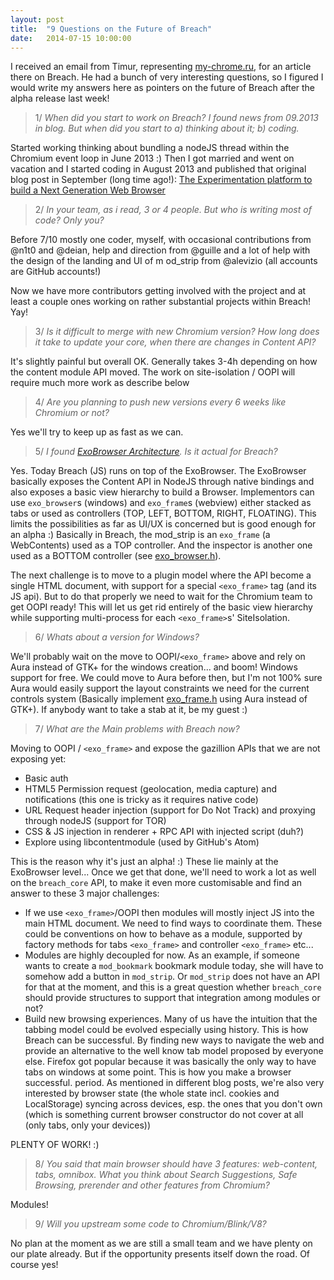 ```yaml
---
layout: post
title:  "9 Questions on the Future of Breach"
date:   2014-07-15 10:00:00
---
```


I received an email from Timur, representing [my-chrome.ru](http://my-chrome.ru), for an article there on Breach. He had a bunch of very interesting questions, so I figured I would write my answers here as pointers on the future of Breach after the alpha release last week!

> 1/ *When did you start to work on Breach? I found news from 09.2013 in blog. But when did you start to a) thinking about it; b) coding.*

Started working thinking about bundling a nodeJS thread within the Chromium event loop in June 2013 :) Then I got married and went on vacation and I started coding in August 2013 and published that original blog post in September (long time ago!): [The Experimentation platform to build a Next Generation Web Browser](http://breach.cc/2013/09/05/the-experimentation-platform-to-build-a-next-generation-web-browser.html)

> 2/ *In your team, as i read, 3 or 4 people. But who is writing most of code? Only you?*

Before 7/10 mostly one coder, myself, with occasional contributions from @n1t0 and @deian, help and direction from @guille and a lot of help with the design of the landing and UI of m od_strip from @alevizio (all accounts are GitHub accounts!)

Now we have more contributors getting involved with the project and at least a couple ones working on rather substantial projects within Breach! Yay!

> 3/ *Is it difficult to merge with new Chromium version? How long does it take to update your core, when there are changes in Content API?*

It's slightly painful but overall OK. Generally takes 3-4h depending on how the content module API moved. The work on site-isolation / OOPI will require much more work as describe below

> 4/ *Are you planning to push new versions every 6 weeks like Chromium or not?*

Yes we'll try to keep up as fast as we can.

> 5/ *I found [ExoBrowser Architecture](http://breach.cc/2013/09/05/the-experimentation-platform-to-build-a-next-generation-web-browser.html). Is it actual for Breach?*

Yes. Today Breach (JS) runs on top of the ExoBrowser. The ExoBrowser basically exposes the Content API in NodeJS through native bindings and also exposes a basic view hierarchy to build a Browser. Implementors can use `exo_browser`s (windows) and `exo_frame`s (webview) either stacked as tabs or used as controllers (TOP, LEFT, BOTTOM, RIGHT, FLOATING). This limits the possibilities as far as UI/UX is concerned but is good enough for an alpha :) Basically in Breach, the mod_strip is an `exo_frame` (a WebContents) used as a TOP controller. And the inspector is another one used as a BOTTOM controller (see [exo_browser.h](https://github.com/breach/exo_browser/blob/master/src/browser/exo_browser.h)).

The next challenge is to move to a plugin model where the API become a single HTML document, with support for a special `<exo_frame>` tag (and its JS api). But to do that properly we need to wait for the Chromium team to get OOPI ready! This will let us get rid entirely of the basic view hierarchy while supporting multi-process for each `<exo_frame>`s' SiteIsolation.

> 6/ *Whats about a version for Windows?*

We'll probably wait on the move to OOPI/`<exo_frame>` above and rely on Aura instead of GTK+ for the windows creation... and boom! Windows support for free. We could move to Aura before then, but I'm not 100% sure Aura would easily support the layout constraints we need for the current controls system (Basically implement [exo_frame.h](https://github.com/breach/exo_browser/blob/master/src/browser/exo_browser.h) using Aura instead of GTK+). If anybody want to take a stab at it, be my guest :)

> 7/ *What are the Main problems with Breach now?*

Moving to OOPI / `<exo_frame>` and expose the gazillion APIs that we are not exposing yet:

- Basic auth
- HTML5 Permission request (geolocation, media capture) and notifications (this one is tricky as it requires native code)
- URL Request header injection (support for Do Not Track) and proxying through nodeJS (support for TOR)
- CSS & JS injection in renderer + RPC API with injected script (duh?)
- Explore using libcontentmodule (used by GitHub's Atom)

This is the reason why it's just an alpha! :) These lie mainly at the ExoBrowser level... Once we get that done, we'll need to work a lot as well on the `breach_core` API, to make it even more customisable and find an answer to these 3 major challenges:

- If we use `<exo_frame>`/OOPI then modules will mostly inject JS into the main HTML document. We need to find ways to coordinate them. These could be conventions on how to behave as a module, supported by factory methods for tabs `<exo_frame>` and controller `<exo_frame>` etc...
- Modules are highly decoupled for now. As an example, if someone wants to create a `mod_bookmark` bookmark module today, she will have to somehow add a button in `mod_strip`. Or `mod_strip` does not have an API for that at the moment, and this is a great question whether `breach_core` should provide structures to support that integration among modules or not?
- Build new browsing experiences. Many of us have the intuition that the tabbing model could be evolved especially using history. This is how Breach can be successful. By finding new ways to navigate the web and provide an alternative to the well know tab model proposed by everyone else. Firefox got popular because it was basically the only way to have tabs on windows at some point. This is how you make a browser successful. period. As mentioned in different blog posts, we're also very interested by browser state (the whole state incl. cookies and LocalStorage) syncing across devices, esp. the ones that you don't own (which is something current browser constructor do not cover at all (only tabs, only your devices))

PLENTY OF WORK! :)

> 8/ *You said that main browser should have 3 features: web-content, tabs, omnibox. What you think about Search Suggestions, Safe Browsing, prerender and other features from Chromium?*

Modules!

> 9/ *Will you upstream some code to Chromium/Blink/V8?*

No plan at the moment as we are still a small team and we have plenty on our plate already. But if the opportunity presents itself down the road. Of course yes!
